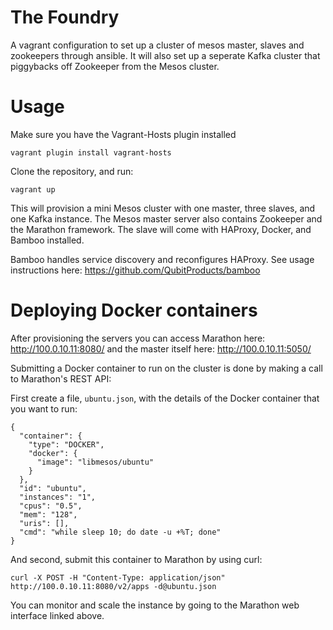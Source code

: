 The Foundry
=====================

A vagrant configuration to set up a cluster of mesos master, slaves and zookeepers through ansible. It will also set up a seperate Kafka cluster that piggybacks off Zookeeper from the Mesos cluster.

# Usage

Make sure you have the Vagrant-Hosts plugin installed
```
vagrant plugin install vagrant-hosts
```

Clone the repository, and run:

```
vagrant up
```

This will provision a mini Mesos cluster with one master, three slaves, and one
Kafka instance.  The Mesos master server also contains Zookeeper and the
Marathon framework. The slave will come with HAProxy, Docker, and Bamboo installed.

Bamboo handles service discovery and reconfigures HAProxy. See usage instructions here: https://github.com/QubitProducts/bamboo


# Deploying Docker containers

After provisioning the servers you can access Marathon here:
http://100.0.10.11:8080/ and the master itself here: http://100.0.10.11:5050/

Submitting a Docker container to run on the cluster is done by making a call to
Marathon's REST API:

First create a file, `ubuntu.json`, with the details of the Docker container that you want to run:

```
{
  "container": {
    "type": "DOCKER",
    "docker": {
      "image": "libmesos/ubuntu"
    }
  },
  "id": "ubuntu",
  "instances": "1",
  "cpus": "0.5",
  "mem": "128",
  "uris": [],
  "cmd": "while sleep 10; do date -u +%T; done"
}
```

And second, submit this container to Marathon by using curl:

```
curl -X POST -H "Content-Type: application/json" http://100.0.10.11:8080/v2/apps -d@ubuntu.json
```

You can monitor and scale the instance by going to the Marathon web interface linked above. 
